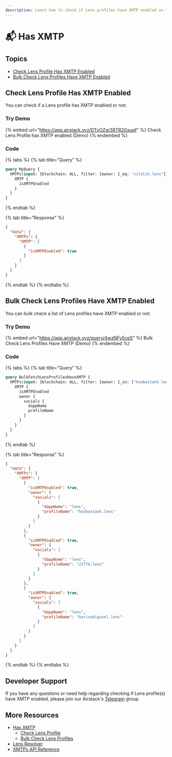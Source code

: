 ```yaml
---
description: Learn how to check if Lens profiles have XMTP enabled on their account or not.
---
```


# 📬 Has XMTP

## Topics

* [Check Lens Profile Has XMTP Enabled](has-xmtp.md#check-lens-profile-has-xmtp-enabled)
* [Bulk Check Lens Profiles Have XMTP Enabled](has-xmtp.md#bulk-check-lens-profiles-have-xmtp-enabled)

## Check Lens Profile Has XMTP Enabled

You can check if a Lens profile has XMTP enabled or not:

### Try Demo

{% embed url="https://app.airstack.xyz/DTyOZg/38TR2Gxuqf" %}
Check Lens Profile has XMTP enabled (Demo)
{% endembed %}

### Code

{% tabs %}
{% tab title="Query" %}
```graphql
query MyQuery {
  XMTPs(input: {blockchain: ALL, filter: {owner: {_eq: "vitalik.lens"}}}) {
    XMTP {
      isXMTPEnabled
    }
  }
}
```
{% endtab %}

{% tab title="Response" %}
```json
{
  "data": {
    "XMTPs": {
      "XMTP": [
        {
          "isXMTPEnabled": true
        }
      ]
    }
  }
}
```
{% endtab %}
{% endtabs %}

## Bulk Check Lens Profiles Have XMTP Enabled

You can bulk check a list of Lens profiles have XMTP enabled or not:

### Try Demo

{% embed url="https://app.airstack.xyz/query/4wzNFy5ceS" %}
Bulk Check Lens Profiles Have XMTP (Demo)
{% endembed %}

### Code

{% tabs %}
{% tab title="Query" %}
```graphql
query BulkFetchLensProfilesHaveXMTP {
  XMTPs(input: {blockchain: ALL, filter: {owner: {_in: ["hoobastank.lens", "22776.lens", "barisadiguzel.lens"]}}, limit: 100}) {
    XMTP {
      isXMTPEnabled
      owner {
        socials {
          dappName
          profileName
        }
      }
    }
  }
}
```
{% endtab %}

{% tab title="Response" %}
```json
{
  "data": {
    "XMTPs": {
      "XMTP": [
        {
          "isXMTPEnabled": true,
          "owner": {
            "socials": [
              {
                "dappName": "lens",
                "profileName": "hoobastank.lens"
              }
            ]
          }
        },
        {
          "isXMTPEnabled": true,
          "owner": {
            "socials": [
              {
                "dappName": "lens",
                "profileName": "22776.lens"
              }
            ]
          }
        },
        {
          "isXMTPEnabled": true,
          "owner": {
            "socials": [
              {
                "dappName": "lens",
                "profileName": "barisadiguzel.lens"
              }
            ]
          }
        }
      ]
    }
  }
}
```
{% endtab %}
{% endtabs %}

## Developer Support

If you have any questions or need help regarding checking if Lens profile(s) have XMTP enabled, please join our Airstack's [Telegram](https://t.me/+1k3c2FR7z51mNDRh) group.

## More Resources

* [Has XMTP](../has-xmtp/)
  * [Check Lens Profile](../has-xmtp/check-single-user.md#by-lens-profile)
  * [Bulk Check Lens Profiles](../has-xmtp/check-multiple-users.md#bulk-check-lens-profiles-have-xmtp)
* [Lens Resolver](../../use-cases/lens/universal-resolver.md)
* [XMTPs API Reference](../../api-references/api-reference/xmtps-api/)
